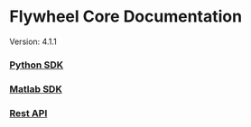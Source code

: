 # Flywheel Core Documentation
Version: 4.1.1

### [Python SDK](python/)

### [Matlab SDK](matlab/)

### [Rest API](swagger/index.html)

